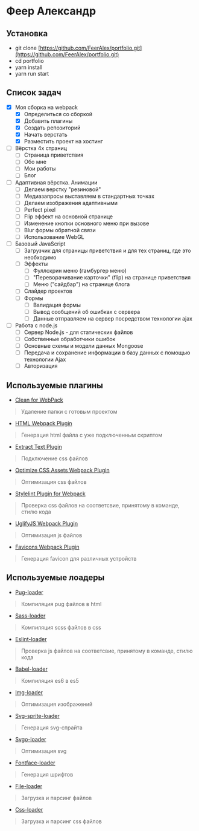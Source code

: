 # Феер Александр

## Установка
* git clone [https://github.com/FeerAlex/portfolio.git](https://github.com/FeerAlex/portfolio.git)
* cd portfolio
* yarn install
* yarn run start

## Список задач
- [X] Моя сборка на webpack
    - [X] Определиться со сборкой
    - [X] Добавить плагины
    - [X] Создать репозиторий
    - [X] Начать верстать
    - [X] Разместить проект на хостинг
- [ ] Вёрстка 4х страниц
    - [ ] Страница приветствия
    - [ ] Обо мне
    - [ ] Мои работы
    - [ ] Блог
- [ ] Адаптивная вёрстка. Анимации
    - [ ] Делаем верстку "резиновой"
    - [ ] Медиазапросы выставляем в стандартных точках
    - [ ] Делаем изображения адаптивными
    - [ ] Perfect pixel
    - [ ] Flip эффект на основной странице
    - [ ] Изменение кнопки основного меню при вызове
    - [ ] Blur формы обратной связи
    - [ ] Использование WebGL
- [ ] Базовый JavaScript
    - [ ] Загрузчик для страницы приветствия и для тех страниц, где это необходимо
    - [ ] Эффекты
        - [ ] Фуллскрин меню (гамбургер меню)
        - [ ] "Переворачивание карточки" (flip) на странице приветствия
        - [ ] Меню ("сайдбар") на странице блога
    - [ ] Слайдер проектов
    - [ ] Формы
        - [ ] Валидация формы
        - [ ] Вывод сообщений об ошибках с сервера
        - [ ] Данные отправляем на сервер посредством технологии ajax
- [ ] Работа с node.js
    - [ ] Сервер Node.js - для статических файлов
    - [ ] Собственные обработчики ошибок
    - [ ] Основные схемы и модели данных Mongoose
    - [ ] Передача и сохранение информации в базу данных с помощью технологии Ajax
    - [ ] Авторизация

## Используемые плагины
* [Clean for WebPack](https://github.com/johnagan/clean-webpack-plugin)
> Удаление папки с готовым проектом
* [HTML Webpack Plugin](https://github.com/jantimon/html-webpack-plugin)
> Генерация html файла с уже подключенным скриптом
* [Extract Text Plugin](https://github.com/webpack-contrib/extract-text-webpack-plugin)
> Подключение css файлов
* [Optimize CSS Assets Webpack Plugin](https://github.com/NMFR/optimize-css-assets-webpack-plugin)
> Оптимизация css файлов
* [Stylelint Plugin for Webpack](https://github.com/JaKXz/stylelint-webpack-plugin)
> Проверка css файлов на соответсвие, принятому в команде, стилю кода
* [UglifyJS Webpack Plugin](https://github.com/webpack-contrib/uglifyjs-webpack-plugin)
> Оптимизация js файлов
* [Favicons Webpack Plugin](https://github.com/jantimon/favicons-webpack-plugin)
> Генерация favicon для различных устройств

## Используемые лоадеры
* [Pug-loader](https://github.com/pugjs/pug-loader)
> Компиляция pug файлов в html
* [Sass-loader](https://github.com/webpack-contrib/sass-loader)
> Компиляция scss файлов в css
* [Eslint-loader](https://github.com/MoOx/eslint-loader)
> Проверка js файлов на соответсвие, принятому в команде, стилю кода
* [Babel-loader](https://github.com/babel/babel-loader)
> Компиляция es6 в es5
* [Img-loader](https://github.com/thetalecrafter/img-loader)
> Оптимизация изображений
* [Svg-sprite-loader](https://github.com/kisenka/svg-sprite-loader)
> Генерация svg-спрайта
* [Svgo-loader](https://github.com/rpominov/svgo-loader)
> Оптимизация svg
* [Fontface-loader](https://github.com/sjorssnoeren/fontface-loader)
> Генерация шрифтов
* [File-loader](https://github.com/webpack-contrib/file-loader)
> Загрузка и парсинг файлов
* [Css-loader](https://github.com/webpack-contrib/css-loader)
> Загрузка и парсинг css файлов